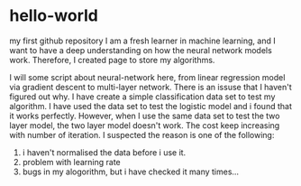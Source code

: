 # hello-world
my first github repository
I am a fresh learner in machine learning, and I want to have a deep understanding on how the neural network models work. Therefore, I created page to store my algorithms. 


I will some script about neural-network here, from linear regression model via gradient descent to multi-layer network. 
There is an issuse that I haven't figured out why. I have create a simple classification data set to test my algorithm. I have used the data set to test the logistic model and i found that it works perfectly. However, when I use the same data set to test the two layer model, the two layer model doesn't work. The cost keep increasing with number of iteration. I suspected the reason is one of the following:
1. i haven't normalised the data before i use it.
2. problem with learning rate
3. bugs in my alogorithm, but i have checked it many times...

